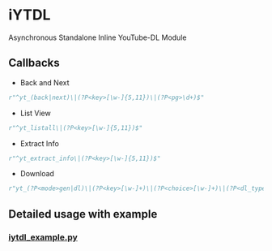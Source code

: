 # iYTDL

Asynchronous Standalone Inline YouTube-DL Module

## Callbacks

- Back and Next

```python
r"^yt_(back|next)\|(?P<key>[\w-]{5,11})\|(?P<pg>\d+)$"
```

- List View

```python
r"^yt_listall\|(?P<key>[\w-]{5,11})$"
```

- Extract Info

```python
r"^yt_extract_info\|(?P<key>[\w-]{5,11})$"
```

- Download

```python
r"yt_(?P<mode>gen|dl)\|(?P<key>[\w-]+)\|(?P<choice>[\w-]+)\|(?P<dl_type>a|v)$"
```

## Detailed usage with example

### [iytdl_example.py](https://github.com/iytdl/iytdl/blob/master/example/iytdl_example.py)
